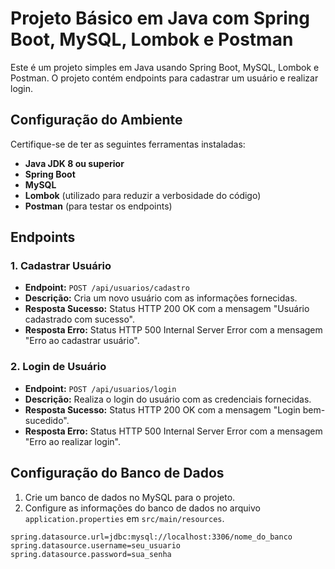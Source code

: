 # Projeto Básico em Java com Spring Boot, MySQL, Lombok e Postman


Este é um projeto simples em Java usando Spring Boot, MySQL, Lombok e Postman. O projeto contém endpoints para cadastrar um usuário e realizar login.


## Configuração do Ambiente


Certifique-se de ter as seguintes ferramentas instaladas:


- **Java JDK 8 ou superior**
- **Spring Boot**
- **MySQL**
- **Lombok** (utilizado para reduzir a verbosidade do código)
- **Postman** (para testar os endpoints)

## Endpoints


### 1. Cadastrar Usuário
- **Endpoint:** `POST /api/usuarios/cadastro`
- **Descrição:** Cria um novo usuário com as informações fornecidas.
- **Resposta Sucesso:** Status HTTP 200 OK com a mensagem "Usuário cadastrado com sucesso".
- **Resposta Erro:** Status HTTP 500 Internal Server Error com a mensagem "Erro ao cadastrar usuário".


### 2. Login de Usuário
- **Endpoint:** `POST /api/usuarios/login`
- **Descrição:** Realiza o login do usuário com as credenciais fornecidas.
- **Resposta Sucesso:** Status HTTP 200 OK com a mensagem "Login bem-sucedido".
- **Resposta Erro:** Status HTTP 500 Internal Server Error com a mensagem "Erro ao realizar login".


## Configuração do Banco de Dados

1. Crie um banco de dados no MySQL para o projeto.
2. Configure as informações do banco de dados no arquivo `application.properties` em `src/main/resources`.

```properties
spring.datasource.url=jdbc:mysql://localhost:3306/nome_do_banco
spring.datasource.username=seu_usuario
spring.datasource.password=sua_senha
